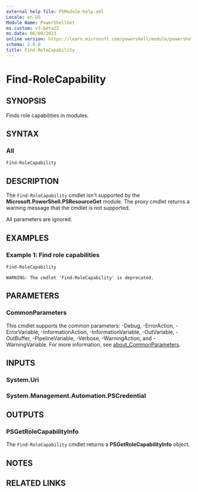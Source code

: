 ```yaml
---
external help file: PSModule-help.xml
Locale: en-US
Module Name: PowerShellGet
ms.custom: v3-beta22
ms.date: 06/09/2023
online version: https://learn.microsoft.com/powershell/module/powershellget/find-rolecapability?view=powershellget-2.x&WT.mc_id=ps-gethelp
schema: 2.0.0
title: Find-RoleCapability
---
```


# Find-RoleCapability

## SYNOPSIS
Finds role capabilities in modules.

## SYNTAX

### All

```
Find-RoleCapability
```

## DESCRIPTION

The `Find-RoleCapability` cmdlet isn't supported by the **Microsoft.PowerShell.PSResourceGet**
module. The proxy cmdlet returns a warning message that the cmdlet is not supported.

All parameters are ignored.

## EXAMPLES

### Example 1: Find role capabilities

```powershell
Find-RoleCapability
```

```Output
WARNING: The cmdlet 'Find-RoleCapability' is deprecated.
```

## PARAMETERS

### CommonParameters

This cmdlet supports the common parameters: -Debug, -ErrorAction, -ErrorVariable,
-InformationAction, -InformationVariable, -OutVariable, -OutBuffer, -PipelineVariable, -Verbose,
-WarningAction, and -WarningVariable. For more information, see [about_CommonParameters](https://go.microsoft.com/fwlink/?LinkID=113216).

## INPUTS

### System.Uri

### System.Management.Automation.PSCredential

## OUTPUTS

### PSGetRoleCapabilityInfo

The `Find-RoleCapability` cmdlet returns a **PSGetRoleCapabilityInfo** object.

## NOTES

## RELATED LINKS
